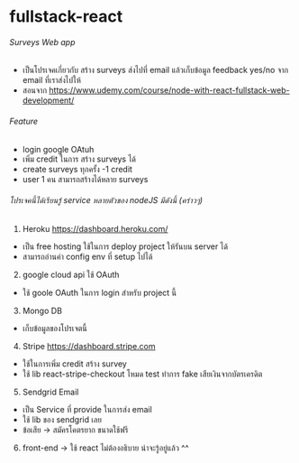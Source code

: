 # fullstack-react

###### Surveys Web app

- เป็นโปรเจคเกี่ยวกับ สร้าง surveys ส่งไปที่ email แล้วเก็บข้อมูล feedback yes/no จาก email ที่เราส่งไปให้
- สอนจาก https://www.udemy.com/course/node-with-react-fullstack-web-development/
###### Feature
- login google OAtuh
- เพิ่ม credit ในการ สร้าง surveys ได้
- create surveys ทุกครั้ง -1 credit
- user 1 คน สามารถสร้างได้หลาย surveys

###### โปรเจคนี้ได้เรียนรู้ service หลายตัวของ nodeJS มีดังนี้ (คร่าวๆ)

1. Heroku https://dashboard.heroku.com/ 
 - เป็น free hosting ใช้ในการ deploy project ให้รันบน server ได้
 - สามารถอ่านค่า config env ที่ setup ไปได้
2. google cloud api ใช้ OAuth
 - ใช้ goole OAuth ในการ login สำหรับ project นี้
3. Mongo DB
 - เก็บข้อมูลของโปรเจตนี้
4. Stripe  https://dashboard.stripe.com
 - ใช้ในการเพิ่ม credit สร้าง survey
 - ใช้ lib react-stripe-checkout โหมด test ทำการ fake เสียเงินจากบัตรเครดิต
5. Sendgrid Email
 - เป็น Service ที่ provide ในการส่ง email 
 - ใช้ lib ของ sendgrid เลย
 - ข้อเสีย -> สมัครโคตรยาก ขนาดใช้ฟรี
6. front-end -> ใช้ react ไม่ต้องอธิบาย น่าจะรู้อยู่แล้ว ^^

